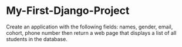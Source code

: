 # My-First-Django-Project
Create an application with the following fields: names, gender, email, cohort, phone number then return a web page that displays a list of all students in the database.
